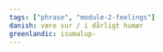 ```yaml
---
tags: ["phrase", "module-2-feelings"]
danish: være sur / i dårligt humør
greenlandic: isumalup-
---
```

